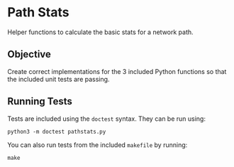Path Stats
==========

Helper functions to calculate the basic stats for a network path.

Objective
---------

Create correct implementations for the 3 included Python functions so that the included unit tests are passing.

Running Tests
-------------

Tests are included using the `doctest` syntax. They can be run using:

```
python3 -m doctest pathstats.py
```

You can also run tests from the included `makefile` by running:

```
make
```
